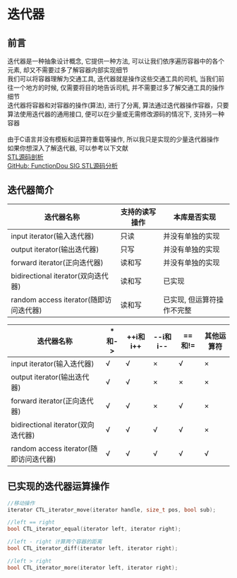 # 迭代器
## 前言
  迭代器是一种抽象设计概念, 它提供一种方法, 可以让我们依序遍历容器中的各个元素, 却又不需要过多了解容器内部实现细节<br>
  我们可以将容器理解为交通工具, 迭代器就是操作这些交通工具的司机, 当我们前往一个地方的时候, 仅需要将目的地告诉司机,
  并不需要过多了解交通工具的操作细节<br>
  迭代器将容器和对容器的操作(算法), 进行了分离, 算法通过迭代器操作容器，只要算法使用迭代器的通用接口, 便可以在少量或无需修改源码的情况下, 支持另一种容器<br>
  <br>
  由于C语言并没有模板和运算符重载等操作, 所以我只是实现的少量迭代器操作<br>
  如果你想深入了解迭代器, 可以参考以下文献<br>
  [STL源码剖析](https://item.jd.com/11821611.html)<br>
  [GitHub: FunctionDou SIG STL源码分析](https://github.com/FunctionDou/STL)<br>

## 迭代器简介
  迭代器名称 | 支持的读写操作 | 本库是否实现
  ----------|---------------|-------------|
  input iterator(输入迭代器) | 只读 | 并没有单独的实现
  output iterator(输出迭代器) | 只写 | 并没有单独的实现
  forward iterator(正向迭代器) | 读和写 | 并没有单独的实现
  bidirectional iterator(双向迭代器) | 读和写 | 已实现
  random access iterator(随即访问迭代器) | 读和写 | 已实现, 但运算符操作不完整

  迭代器名称 | *和-> | ++i和i++ | --i和i-- | ==和!= | 其他运算符
  --------------------------|---|---|---|---|---
  input iterator(输入迭代器) | √ | √ | × | √ | × 
  output iterator(输出迭代器)| √ | √ | × | × | × 
  forward iterator(正向迭代器)| √ | √ | × | √ | × 
  bidirectional iterator(双向迭代器)| √ | √ | √ | √ | × 
  random access iterator(随即访问迭代器)| √ | √ | √ | √ | √ 

## 已实现的迭代器运算操作
```c
//移动操作
iterator CTL_iterator_move(iterator handle, size_t pos, bool sub);

//left == right
bool CTL_iterator_equal(iterator left, iterator right);

//left - right 计算两个容器的距离
bool CTL_iterator_diff(iterator left, iterator right);

//left > right
bool CTL_iterator_more(iterator left, iterator right);
```